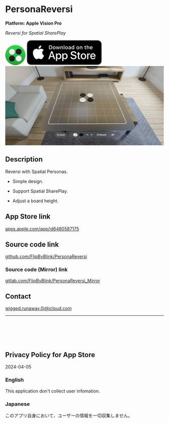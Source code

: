 PersonaReversi
==============
__Platform: Apple Vision Pro__

_Reversi for Spatial SharePlay_

<img src="PersonaReversi/Supporting files/README assets/icon.png" width="64">

<a href="https://apps.apple.com/app/id6480587175" target="blank">
    <img src="PersonaReversi/Supporting files/README assets/appstore_badge.svg">
</a>

<img src="PersonaReversi/Supporting files/README assets/screenshot1280w.jpg" width="640">


Description
------------
Reversi with Spatial Personas.

- Simple design.

- Support Spatial SharePlay.

- Adjust a board height.


App Store link
---------------
[apps.apple.com/app/id6480587175](https://apps.apple.com/app/id6480587175)


Source code link
-----------------
[github.com/FlipByBlink/PersonaReversi](https://github.com/FlipByBlink/PersonaReversi)

### Source code (Mirror) link
[gitlab.com/FlipByBlink/PersonaReversi_Mirror](https://gitlab.com/FlipByBlink/PersonaReversi_Mirror)


Contact
--------
wigged.runaway.0j@icloud.com


* * *

<br>
<br>
<br>
<br>


Privacy Policy for App Store
----------------------------
2024-04-05

### English
This application don't collect user infomation.

### Japanese
このアプリ自身において、ユーザーの情報を一切収集しません。


<br>
<br>
<br>
<br>


<!-- URL "Support page for App Store" -->
<!-- https://flipbyblink.github.io/PersonaReversi/ -->
<!-- URL "Privacy Policy for App Store" -->
<!-- https://flipbyblink.github.io/PersonaReversi/#privacy-policy-for-app-store -->
